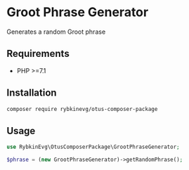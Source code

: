 # Groot Phrase Generator

Generates a random Groot phrase

## Requirements

- PHP >=7.1

## Installation

```bash
composer require rybkinevg/otus-composer-package
```

## Usage

```php
use RybkinEvg\OtusComposerPackage\GrootPhraseGenerator;

$phrase = (new GrootPhraseGenerator)->getRandomPhrase();
```
